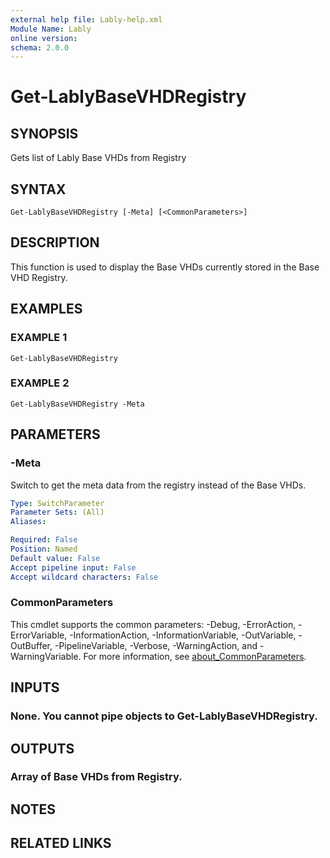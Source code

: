 ```yaml
---
external help file: Lably-help.xml
Module Name: Lably
online version:
schema: 2.0.0
---
```


# Get-LablyBaseVHDRegistry

## SYNOPSIS
Gets list of Lably Base VHDs from Registry

## SYNTAX

```
Get-LablyBaseVHDRegistry [-Meta] [<CommonParameters>]
```

## DESCRIPTION
This function is used to display the Base VHDs currently stored in the Base VHD Registry.

## EXAMPLES

### EXAMPLE 1
```
Get-LablyBaseVHDRegistry
```

### EXAMPLE 2
```
Get-LablyBaseVHDRegistry -Meta
```

## PARAMETERS

### -Meta
Switch to get the meta data from the registry instead of the Base VHDs.

```yaml
Type: SwitchParameter
Parameter Sets: (All)
Aliases:

Required: False
Position: Named
Default value: False
Accept pipeline input: False
Accept wildcard characters: False
```

### CommonParameters
This cmdlet supports the common parameters: -Debug, -ErrorAction, -ErrorVariable, -InformationAction, -InformationVariable, -OutVariable, -OutBuffer, -PipelineVariable, -Verbose, -WarningAction, and -WarningVariable. For more information, see [about_CommonParameters](http://go.microsoft.com/fwlink/?LinkID=113216).

## INPUTS

### None. You cannot pipe objects to Get-LablyBaseVHDRegistry.
## OUTPUTS

### Array of Base VHDs from Registry.
## NOTES

## RELATED LINKS
